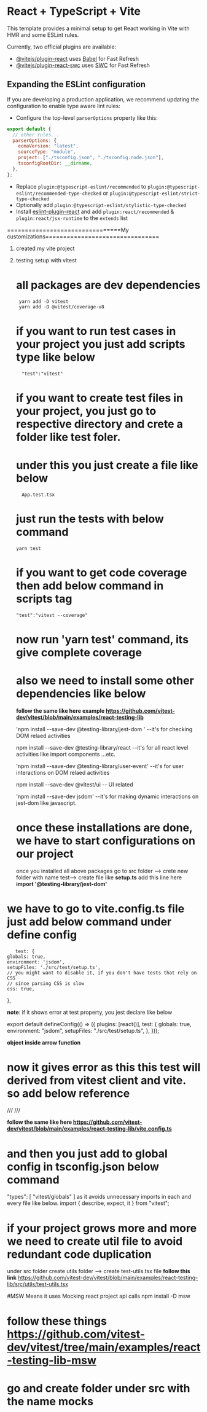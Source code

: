 # React + TypeScript + Vite

This template provides a minimal setup to get React working in Vite with HMR and some ESLint rules.

Currently, two official plugins are available:

- [@vitejs/plugin-react](https://github.com/vitejs/vite-plugin-react/blob/main/packages/plugin-react/README.md) uses [Babel](https://babeljs.io/) for Fast Refresh
- [@vitejs/plugin-react-swc](https://github.com/vitejs/vite-plugin-react-swc) uses [SWC](https://swc.rs/) for Fast Refresh

## Expanding the ESLint configuration

If you are developing a production application, we recommend updating the configuration to enable type aware lint rules:

- Configure the top-level `parserOptions` property like this:

```js
export default {
  // other rules...
  parserOptions: {
    ecmaVersion: "latest",
    sourceType: "module",
    project: ["./tsconfig.json", "./tsconfig.node.json"],
    tsconfigRootDir: __dirname,
  },
};
```

- Replace `plugin:@typescript-eslint/recommended` to `plugin:@typescript-eslint/recommended-type-checked` or `plugin:@typescript-eslint/strict-type-checked`
- Optionally add `plugin:@typescript-eslint/stylistic-type-checked`
- Install [eslint-plugin-react](https://github.com/jsx-eslint/eslint-plugin-react) and add `plugin:react/recommended` & `plugin:react/jsx-runtime` to the `extends` list

================================My customizations================================

1.  created my vite project
2.  testing setup with vitest

    # all packages are dev dependencies

         yarn add -D vitest
         yarn add -D @vitest/coverage-v8

    # if you want to run test cases in your project you just add scripts type like below

          "test":"vitest"

    # if you want to create test files in your project, you just go to respective directory and crete a folder like **test** foler.

    # under this you just create a file like below

          App.test.tsx

    # just run the tests with below command

        yarn test

    # if you want to get code coverage then add below command in scripts tag

        "test":"vitest --coverage"

    # now run 'yarn test' command, its give complete coverage

    # also we need to install some other dependencies like below

    **follow the same like here example https://github.com/vitest-dev/vitest/blob/main/examples/react-testing-lib**

    'npm install --save-dev @testing-library/jest-dom ' --it's for checking DOM relaed activities

    npm install --save-dev @testing-library/react --it's for all react level activities like import components ...etc.

    'npm install --save-dev @testing-library/user-event' --it's for user interactions on DOM relaed activities

    npm install --save-dev @vitest/ui -- UI related

    'npm install --save-dev jsdom' --it's for making dynamic interactions on jest-dom like javascript.

    # once these installations are done, we have to start configurations on our project

    once you installed all above packages
    go to src folder --> crete new folder with name test--> create file like **setup.ts**
    add this line here **import '@testing-library/jest-dom'**

# we have to go to vite.config.ts file just add below command under define config

       test: {
    globals: true,
    environment: 'jsdom',
    setupFiles: './src/test/setup.ts',
    // you might want to disable it, if you don't have tests that rely on CSS
    // since parsing CSS is slow
    css: true,

},

**note**: if it shows error at test property, you jest declare like below

export default defineConfig(() => ({
plugins: [react()],
test: {
globals: true,
environment: "jsdom",
setupFiles: "./src/test/setup.ts",
},
}));

**object inside arrow function**

# now it gives error as this this **test** will derived from vitest client and vite. so add below reference

/// <reference types="vitest" />
/// <reference types="vite/client" />

**follow the same like here https://github.com/vitest-dev/vitest/blob/main/examples/react-testing-lib/vite.config.ts**

# and then you just add to global config in tsconfig.json below command

"types": [
"vitest/globals"
]
as it avoids unnecessary imports in each and every file like below.
import { describe, expect, it } from "vitest";

# if your project grows more and more we need to create util file to avoid redundant code duplication

under src folder create utils folder --> create test-utils.tsx file
**follow this link**
https://github.com/vitest-dev/vitest/blob/main/examples/react-testing-lib/src/utils/test-utils.tsx

#MSW Means it uses Mocking react project api calls
npm install -D msw

# follow these things https://github.com/vitest-dev/vitest/tree/main/examples/react-testing-lib-msw

# go and create folder under src with the name mocks
